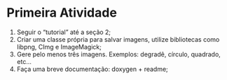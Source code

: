 # Primeira Atividade
1. Seguir o “tutorial” até a seção 2;
2. Criar uma classe própria para salvar imagens, utilize bibliotecas como libpng, CImg e ImageMagick;
3. Gere pelo menos três imagens. Exemplos: degradê, círculo, quadrado, etc...
4. Faça uma breve documentação: doxygen + readme;